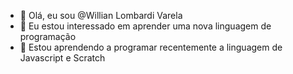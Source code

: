 - 👋 Olá, eu sou @Willian Lombardi Varela
- 👀 Eu estou interessado em aprender uma nova linguagem de programação
- 🌱 Estou aprendendo a programar recentemente a linguagem de Javascript e Scratch


<!---
WillianLV/WillianLV is a ✨ special ✨ repository because its `README.md` (this file) appears on your GitHub profile.
You can click the Preview link to take a look at your changes.
--->
